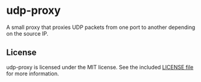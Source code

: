 # udp-proxy

A small proxy that proxies UDP packets from one port to another depending on the source IP.

## License

udp-proxy is licensed under the MIT license. See the included [LICENSE file](./LICENSE) for more information.
